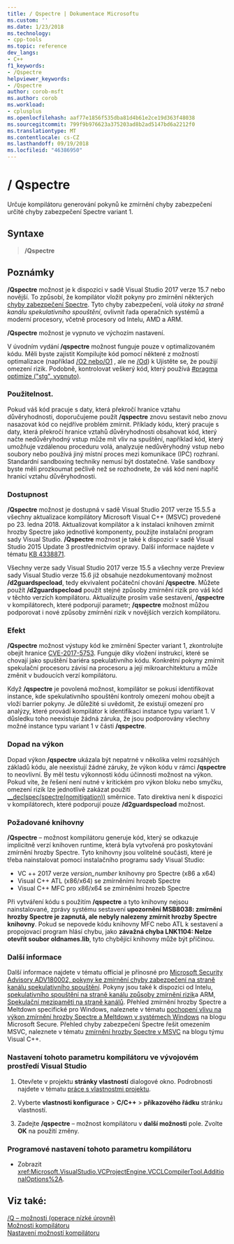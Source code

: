 ```yaml
---
title: / Qspectre | Dokumentace Microsoftu
ms.custom: ''
ms.date: 1/23/2018
ms.technology:
- cpp-tools
ms.topic: reference
dev_langs:
- C++
f1_keywords:
- /Qspectre
helpviewer_keywords:
- /Qspectre
author: corob-msft
ms.author: corob
ms.workload:
- cplusplus
ms.openlocfilehash: aaf77e1856f535dba81d4b61e2ce19d363f48038
ms.sourcegitcommit: 799f9b976623a375203ad8b2ad5147bd6a2212f0
ms.translationtype: MT
ms.contentlocale: cs-CZ
ms.lasthandoff: 09/19/2018
ms.locfileid: "46386950"
---
```

# <a name="qspectre"></a>/ Qspectre

Určuje kompilátoru generování pokynů ke zmírnění chyby zabezpečení určité chyby zabezpečení Spectre variant 1.

## <a name="syntax"></a>Syntaxe

> **/Qspectre**

## <a name="remarks"></a>Poznámky

**/Qspectre** možnost je k dispozici v sadě Visual Studio 2017 verze 15.7 nebo novější. To způsobí, že kompilátor vložit pokyny pro zmírnění některých [chyby zabezpečení Spectre](https://spectreattack.com/spectre.pdf). Tyto chyby zabezpečení, volá *útoky na straně kanálu spekulativního spouštění*, ovlivnit řada operačních systémů a moderní procesory, včetně procesory od Intelu, AMD a ARM.

**/Qspectre** možnost je vypnuto ve výchozím nastavení.

V úvodním vydání **/qspectre** možnost funguje pouze v optimalizovaném kódu. Měli byste zajistit Kompilujte kód pomocí některé z možností optimalizace (například [/O2 nebo/O1](o1-o2-minimize-size-maximize-speed.md) , ale ne [/Od](od-disable-debug.md)) k Ujistěte se, že použijí omezení rizik. Podobně, kontrolovat veškerý kód, který používá [#pragma optimize ("stg", vypnuto)](../../preprocessor/optimize.md).

### <a name="applicability"></a>Použitelnost.

Pokud váš kód pracuje s daty, která překročí hranice vztahu důvěryhodnosti, doporučujeme použít **/qspectre** znovu sestavit nebo znovu nasazovat kód co nejdříve problém zmírnit. Příklady kódu, který pracuje s daty, která překročí hranice vztahů důvěryhodnosti obsahovat kód, který načte nedůvěryhodný vstup může mít vliv na spuštění, například kód, který umožňuje vzdálenou proceduru volá, analyzuje nedůvěryhodný vstup nebo soubory nebo používá jiný místní proces mezi komunikace (IPC) rozhraní. Standardní sandboxing techniky nemusí být dostatečné. Vaše sandboxy byste měli prozkoumat pečlivě než se rozhodnete, že váš kód není napříč hranicí vztahu důvěryhodnosti.

### <a name="availability"></a>Dostupnost

**/Qspectre** možnost je dostupná v sadě Visual Studio 2017 verze 15.5.5 a všechny aktualizace kompilátory Microsoft Visual C++ (MSVC) provedené po 23. ledna 2018. Aktualizovat kompilátor a k instalaci knihoven zmírnit hrozby Spectre jako jednotlivé komponenty, použijte instalační program sady Visual Studio. **/Qspectre** možnost je také k dispozici v sadě Visual Studio 2015 Update 3 prostřednictvím opravy. Další informace najdete v tématu [KB 4338871](https://support.microsoft.com/help/4338871).

Všechny verze sady Visual Studio 2017 verze 15.5 a všechny verze Preview sady Visual Studio verze 15.6 již obsahuje nezdokumentovaný možnost **/d2guardspecload**, tedy ekvivalent počáteční chování   **/qspectre**. Můžete použít **/d2guardspecload** použít stejné způsoby zmírnění rizik pro váš kód v těchto verzích kompilátoru. Aktualizujte prosím vaše sestavení, **/qspectre** v kompilátorech, které podporují parametr; **/qspectre** možnost můžou podporovat i nové způsoby zmírnění rizik v novějších verzích kompilátoru.

### <a name="effect"></a>Efekt

**/Qspectre** možnost výstupy kód ke zmírnění Specter variant 1, zkontrolujte obejít hranice [CVE-2017-5753](https://nvd.nist.gov/vuln/detail/CVE-2017-5753). Funguje díky vložení instrukcí, které se chovají jako spuštění bariéra spekulativního kódu. Konkrétní pokyny zmírnit spekulační procesoru závisí na procesoru a její mikroarchitekturu a může změnit v budoucích verzí kompilátoru.

Když **/qspectre** je povolená možnost, kompilátor se pokusí identifikovat instance, kde spekulativního spouštění kontroly omezení mohou obejít a vloží barrier pokyny. Je důležité si uvědomit, že existují omezení pro analýzy, které provádí kompilátor k identifikaci instance typu variant 1. V důsledku toho neexistuje žádná záruka, že jsou podporovány všechny možné instance typu variant 1 v části **/qspectre**.

### <a name="performance-impact"></a>Dopad na výkon

Dopad výkon **/qspectre** ukázala být nepatrné v několika velmi rozsáhlých základů kódu, ale neexistují žádné záruky, že výkon kódu v rámci **/qspectre** to neovlivní. By měl testu výkonnosti kódu účinnosti možnost na výkon. Pokud víte, že řešení není nutné v kritickém pro výkon bloku nebo smyčku, omezení rizik lze jednotlivě zakázat použití [__declspec(spectre(nomitigation))](../../cpp/spectre.md) směrnice. Tato direktiva není k dispozici v kompilátorech, které podporují pouze **/d2guardspecload** možnost.

### <a name="required-libraries"></a>Požadované knihovny

**/Qspectre** – možnost kompilátoru generuje kód, který se odkazuje implicitně verzí knihoven runtime, která byla vytvořená pro poskytování zmírnění hrozby Spectre. Tyto knihovny jsou volitelné součásti, které je třeba nainstalovat pomocí instalačního programu sady Visual Studio:

- VC ++ 2017 verze *version_number* knihovny pro Spectre (x86 a x64)
- Visual C++ ATL (x86/x64) se zmírněními hrozeb Spectre
- Visual C++ MFC pro x86/x64 se zmírněními hrozeb Spectre

Při vytváření kódu s použitím **/qspectre** a tyto knihovny nejsou nainstalované, zprávy systému sestavení **upozornění MSB8038: zmírnění hrozby Spectre je zapnutá, ale nebyly nalezeny zmírnit hrozby Spectre knihovny**. Pokud se nepovede kódu knihovny MFC nebo ATL k sestavení a propojovací program hlásí chybu, jako **závažná chyba LNK1104: Nelze otevřít soubor oldnames.lib**, tyto chybějící knihovny může být příčinou.

### <a name="additional-information"></a>Další informace

Další informace najdete v tématu official je přínosné pro [Microsoft Security Advisory ADV180002, pokyny ke zmírnění chyby zabezpečení na straně kanálu spekulativního spouštění](https://portal.msrc.microsoft.com/en-US/security-guidance/advisory/ADV180002). Pokyny jsou také k dispozici od Intelu, [spekulativního spouštění na straně kanálu způsoby zmírnění rizik](https://software.intel.com/sites/default/files/managed/c5/63/336996-Speculative-Execution-Side-Channel-Mitigations.pdf)a ARM, [Spekulační mezipaměti na straně kanálů](https://developer.arm.com/-/media/Files/pdf/Cache_Speculation_Side-channels.pdf). Přehled zmírnění hrozby Spectre a Meltdown specifické pro Windows, naleznete v tématu [pochopení vlivu na výkon zmírnění hrozby Spectre a Meltdown v systémech Windows](https://cloudblogs.microsoft.com/microsoftsecure/2018/01/09/understanding-the-performance-impact-of-spectre-and-meltdown-mitigations-on-windows-systems/) na blogu Microsoft Secure. Přehled chyby zabezpečení Spectre řešit omezením MSVC, naleznete v tématu [zmírnění hrozby Spectre v MSVC](https://blogs.msdn.microsoft.com/vcblog/2018/01/15/spectre-mitigations-in-msvc./) na blogu týmu Visual C++.

### <a name="to-set-this-compiler-option-in-the-visual-studio-development-environment"></a>Nastavení tohoto parametru kompilátoru ve vývojovém prostředí Visual Studio

1. Otevřete v projektu **stránky vlastností** dialogové okno. Podrobnosti najdete v tématu [práce s vlastnostmi projektu](../../ide/working-with-project-properties.md).

1. Vyberte **vlastnosti konfigurace** > **C/C++** > **příkazového řádku** stránku vlastností.

1. Zadejte **/qspectre** – možnost kompilátoru v **další možnosti** pole. Zvolte **OK** na použití změny.

### <a name="to-set-this-compiler-option-programmatically"></a>Programové nastavení tohoto parametru kompilátoru

- Zobrazit <xref:Microsoft.VisualStudio.VCProjectEngine.VCCLCompilerTool.AdditionalOptions%2A>.

## <a name="see-also"></a>Viz také:

[/Q – možnosti (operace nízké úrovně)](../../build/reference/q-options-low-level-operations.md)<br/>
[Možnosti kompilátoru](../../build/reference/compiler-options.md)<br/>
[Nastavení možností kompilátoru](../../build/reference/setting-compiler-options.md)
